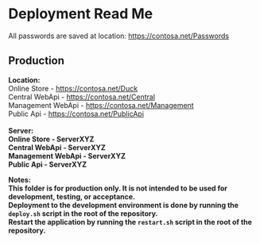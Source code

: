 # Deployment Read Me

All passwords are saved at location: https://contosa.net/Passwords

## Production
<b>Location:</b> <br/>
Online Store - https://contosa.net/Duck<br/>
Central WebApi - https://contosa.net/Central<br/>
Management WebApi - https://contosa.net/Management<br/>
Public Api - https://contosa.net/PublicApi<br/>
<br/>
<b>Server:<b/></br>
Online Store - ServerXYZ<br/>
Central WebApi - ServerXYZ<br/>
Management WebApi - ServerXYZ<br/>
Public Api - ServerXYZ<br/>

<b>Notes:</b><br/>
This folder is for production only. It is not intended to be used for development, testing, or acceptance.<br/>
Deployment to the development environment is done by running the `deploy.sh` script in the root of the repository.<br/>
Restart the application by running the `restart.sh` script in the root of the repository.<br/>